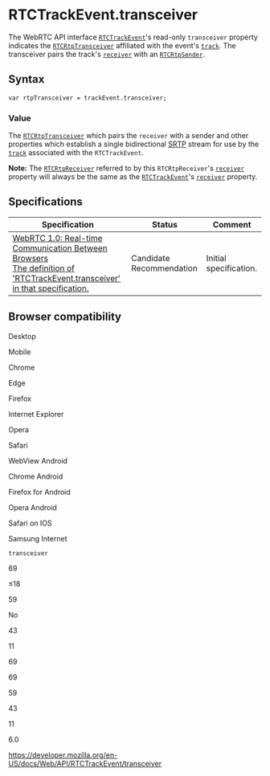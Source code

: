 RTCTrackEvent.transceiver
=========================

The WebRTC API interface [`RTCTrackEvent`](../rtctrackevent)'s read-only `transceiver` property indicates the [`RTCRtpTransceiver`](../rtcrtptransceiver) affiliated with the event's [`track`](track). The transceiver pairs the track's [`receiver`](receiver) with an [`RTCRtpSender`](../rtcrtpsender).

Syntax
------

    var rtpTransceiver = trackEvent.transceiver;

### Value

The [`RTCRtpTransceiver`](../rtcrtptransceiver) which pairs the `receiver` with a sender and other properties which establish a single bidirectional [SRTP](https://developer.mozilla.org/en-US/docs/Glossary/RTP) stream for use by the [`track`](track) associated with the `RTCTrackEvent`.

**Note:** The [`RTCRtpReceiver`](../rtcrtpreceiver) referred to by this `RTCRtpReceiver`'s [`receiver`](../rtcrtptransceiver/receiver) property will always be the same as the [`RTCTrackEvent`](../rtctrackevent)'s [`receiver`](receiver) property.

Specifications
--------------

<table><thead><tr class="header"><th>Specification</th><th>Status</th><th>Comment</th></tr></thead><tbody><tr class="odd"><td><a href="https://w3c.github.io/webrtc-pc/#dom-trackevent-transceiver">WebRTC 1.0: Real-time Communication Between Browsers<br />
<span class="small">The definition of 'RTCTrackEvent.transceiver' in that specification.</span></a></td><td><span class="spec-cr">Candidate Recommendation</span></td><td>Initial specification.</td></tr></tbody></table>

Browser compatibility
---------------------

Desktop

Mobile

Chrome

Edge

Firefox

Internet Explorer

Opera

Safari

WebView Android

Chrome Android

Firefox for Android

Opera Android

Safari on IOS

Samsung Internet

`transceiver`

69

≤18

59

No

43

11

69

69

59

43

11

6.0

<a href="https://developer.mozilla.org/en-US/docs/Web/API/RTCTrackEvent/transceiver" class="_attribution-link">https://developer.mozilla.org/en-US/docs/Web/API/RTCTrackEvent/transceiver</a>
